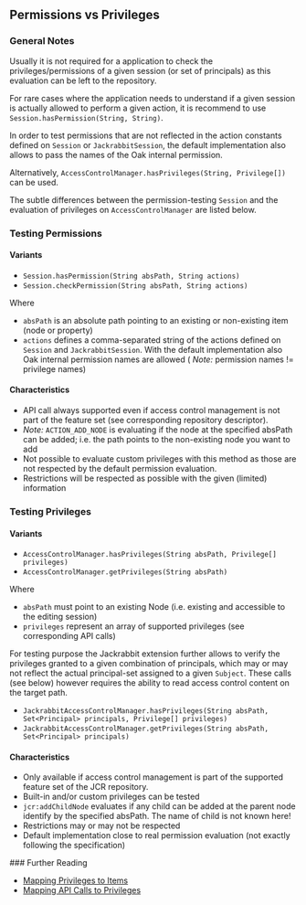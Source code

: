 <!--
   Licensed to the Apache Software Foundation (ASF) under one or more
   contributor license agreements.  See the NOTICE file distributed with
   this work for additional information regarding copyright ownership.
   The ASF licenses this file to You under the Apache License, Version 2.0
   (the "License"); you may not use this file except in compliance with
   the License.  You may obtain a copy of the License at

       http://www.apache.org/licenses/LICENSE-2.0

   Unless required by applicable law or agreed to in writing, software
   distributed under the License is distributed on an "AS IS" BASIS,
   WITHOUT WARRANTIES OR CONDITIONS OF ANY KIND, either express or implied.
   See the License for the specific language governing permissions and
   limitations under the License.
-->

Permissions vs Privileges
--------------------------------------------------------------------------------

### General Notes

Usually it is not required for a application to check the privileges/permissions
of a given session (or set of principals) as this evaluation can be left
to the repository.

For rare cases where the application needs to understand if a given session is 
actually allowed to perform a given action, it is recommend to use `Session.hasPermission(String, String)`.

In order to test permissions that are not reflected in the action constants
defined on `Session` or `JackrabbitSession`, the default implementation also allows
to pass the names of the Oak internal permission. 

Alternatively, `AccessControlManager.hasPrivileges(String, Privilege[])` can be used.

The subtle differences between the permission-testing `Session`  and the evaluation
of privileges on `AccessControlManager` are listed below.

### Testing Permissions

#### Variants

- `Session.hasPermission(String absPath, String actions)`
- `Session.checkPermission(String absPath, String actions)`

Where

- `absPath` is an absolute path pointing to an existing or non-existing item (node or property)
- `actions` defines a comma-separated string of the actions defined on `Session` and `JackrabbitSession`. 
  With the default implementation also Oak internal permission names are allowed ( _Note:_ permission names != privilege names)

#### Characteristics

- API call always supported even if access control management is not part of the feature set (see corresponding repository descriptor).
- _Note:_ `ACTION_ADD_NODE` is evaluating if the node at the specified absPath can be added; i.e. the path points to the non-existing node you want to add
- Not possible to evaluate custom privileges with this method as those are not respected by the default permission evaluation.
- Restrictions will be respected as possible with the given (limited) information 


### Testing Privileges

#### Variants

- `AccessControlManager.hasPrivileges(String absPath, Privilege[] privileges)`
- `AccessControlManager.getPrivileges(String absPath)`

Where

- `absPath` must point to an existing Node (i.e. existing and accessible to the editing session)
- `privileges` represent an array of supported privileges (see corresponding API calls)

For testing purpose the Jackrabbit extension further allows to verify the privileges 
granted to a given combination of principals, which may or may not reflect the actual 
principal-set assigned to a given `Subject`. These calls (see below) however
requires the ability to read access control content on the target path.

- `JackrabbitAccessControlManager.hasPrivileges(String absPath, Set<Principal> principals, Privilege[] privileges)`
- `JackrabbitAccessControlManager.getPrivileges(String absPath, Set<Principal> principals)`

#### Characteristics

- Only available if access control management is part of the supported feature set of the JCR repository.
- Built-in and/or custom privileges can be tested
- `jcr:addChildNode` evaluates if any child can be added at the parent node identify by the specified absPath. The name of child is not known here! 
- Restrictions may or may not be respected
- Default implementation close to real permission evaluation (not exactly following the specification)

<a name="further_reading"/>
### Further Reading

- [Mapping Privileges to Items](../privilege/mappingtoitems.html)
- [Mapping API Calls to Privileges](../privilege/mappingtoprivileges.html)




